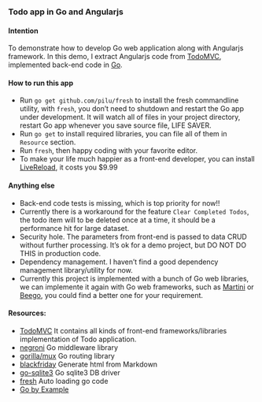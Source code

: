 ### Todo app in Go and Angularjs

#### Intention
To demonstrate how to develop Go web application along with Angularjs framework. In this demo, I extract Angularjs code from [TodoMVC](http://todomvc.com/), implemented back-end code in [Go](www.golang.org).

#### How to run this app
* Run `go get github.com/pilu/fresh` to install the fresh commandline utility, with `fresh`, you don’t need to shutdown and restart the Go app under development. It will watch all of files in your project directory, restart Go app whenever you save source file, LIFE SAVER.
* Run `go get` to install required libraries, you can file all of them in `Resource` section.
* Run `fresh`, then happy coding with your favorite editor.
* To make your life much happier as a front-end developer, you can install [LiveReload](http://livereload.com/), it costs you $9.99

#### Anything else
* Back-end code tests is missing, which is top priority for now!!
* Currently there is a workaround for the feature `Clear Completed Todos`, the todo item will to be deleted once at a time, it should be a performance hit for large dataset.
* Security hole. The parameters from front-end is passed to data CRUD without further processing. It’s ok for a demo project, but DO NOT DO THIS in production code.
* Dependency management. I haven’t find a good dependency management library/utility for now.
* Currently this project is implemented with a bunch of Go web libraries, we can implemente it again with Go web frameworks, such as [Martini](http://martini.codegangsta.io/) or [Beego](http://beego.me/), you could find a better one for your requirement.

#### Resources:
* [TodoMVC](http://todomvc.com/) It contains all kinds of front-end frameworks/libraries implementation of Todo application.
* [negroni]("github.com/codegangsta/negroni") Go middleware library
* [gorilla/mux]("github.com/gorilla/mux") Go routing library
* [blackfriday]("github.com/russross/blackfriday") Generate html from Markdown
* [go-sqlite3]("github.com/mattn/go-sqlite3") Go sqlite3 DB driver
* [fresh](https://github.com/pilu/fresh) Auto loading go code
* [Go by Example](http://gobyexample.com/)
